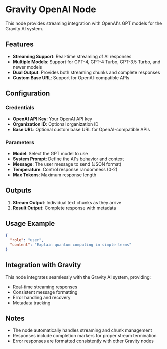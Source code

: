 # Gravity OpenAI Node

This node provides streaming integration with OpenAI's GPT models for the Gravity AI system.

## Features

- **Streaming Support**: Real-time streaming of AI responses
- **Multiple Models**: Support for GPT-4, GPT-4 Turbo, GPT-3.5 Turbo, and newer models
- **Dual Output**: Provides both streaming chunks and complete responses
- **Custom Base URL**: Support for OpenAI-compatible APIs

## Configuration

### Credentials
- **OpenAI API Key**: Your OpenAI API key
- **Organization ID**: Optional organization ID
- **Base URL**: Optional custom base URL for OpenAI-compatible APIs

### Parameters
- **Model**: Select the GPT model to use
- **System Prompt**: Define the AI's behavior and context
- **Message**: The user message to send (JSON format)
- **Temperature**: Control response randomness (0-2)
- **Max Tokens**: Maximum response length

## Outputs

1. **Stream Output**: Individual text chunks as they arrive
2. **Result Output**: Complete response with metadata

## Usage Example

```json
{
  "role": "user",
  "content": "Explain quantum computing in simple terms"
}
```

## Integration with Gravity

This node integrates seamlessly with the Gravity AI system, providing:
- Real-time streaming responses
- Consistent message formatting
- Error handling and recovery
- Metadata tracking

## Notes

- The node automatically handles streaming and chunk management
- Responses include completion markers for proper stream termination
- Error responses are formatted consistently with other Gravity nodes
